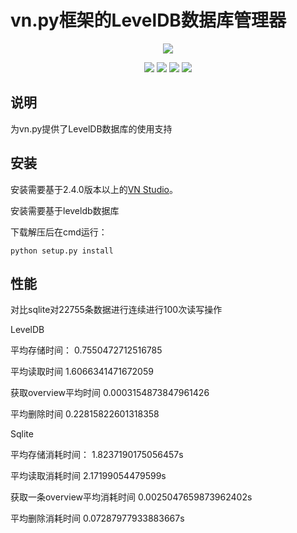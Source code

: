 # vn.py框架的LevelDB数据库管理器

<p align="center">
  <img src ="https://vnpy.oss-cn-shanghai.aliyuncs.com/vnpy-logo.png"/>
</p>

<p align="center">
    <img src ="https://img.shields.io/badge/version-1.0.0-blueviolet.svg"/>
    <img src ="https://img.shields.io/badge/platform-linux|windows-yellow.svg"/>
    <img src ="https://img.shields.io/badge/python-3.7-blue.svg" />
    <img src ="https://img.shields.io/github/license/vnpy/vnpy.svg?color=orange"/>
</p>

## 说明

为vn.py提供了LevelDB数据库的使用支持

## 安装

安装需要基于2.4.0版本以上的[VN Studio](https://www.vnpy.com)。

安装需要基于leveldb数据库

下载解压后在cmd运行：

```
python setup.py install
```

## 性能

对比sqlite对22755条数据进行连续进行100次读写操作

LevelDB

平均存储时间： 0.7550472712516785

平均读取时间 1.6066341471672059

获取overview平均时间 0.0003154873847961426

平均删除时间 0.22815822601318358

Sqlite

平均存储消耗时间： 1.8237190175056457s

平均读取消耗时间 2.17199054479599s

获取一条overview平均消耗时间 0.0025047659873962402s

平均删除消耗时间 0.07287977933883667s